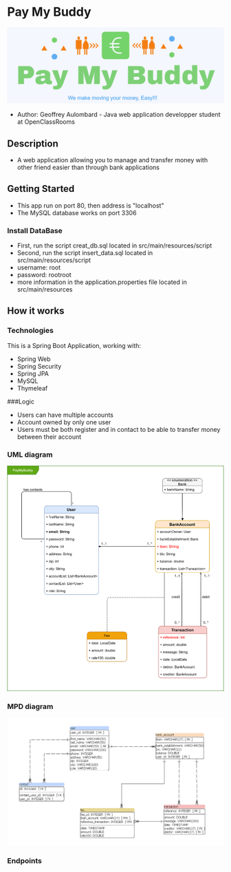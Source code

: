 # Pay My Buddy
![PayMyBuddy Ban](src/main/resources/static/images/paymybuddy_ban.png)

- Author: Geoffrey Aulombard - Java web application developper student at OpenClassRooms

## Description

- A web application allowing you to manage and transfer money with other friend easier than through bank applications

## Getting Started

- This app run on port 80, then address is "localhost" 
- The MySQL database works on port 3306

### Install DataBase

- First, run the script creat_db.sql located in src/main/resources/script
- Second, run the script insert_data.sql located in src/main/resources/script
- username: root
- password: rootroot
- more information in the application.properties file located in src/main/resources

## How it works
### Technologies

This is a Spring Boot Application, working with:

- Spring Web
- Spring Security
- Spring JPA
- MySQL
- Thymeleaf

###Logic

- Users can have multiple accounts
- Account owned by only one user
- Users must be both register and in contact to be able to transfer money between their account

### UML diagram

![UML Diagram](src/main/resources/static/P6_02_UML_diagram.png)

### MPD diagram

![MPD Diagram](src/main/resources/static/P6_03_MPD_diagram.png)

### Endpoints
